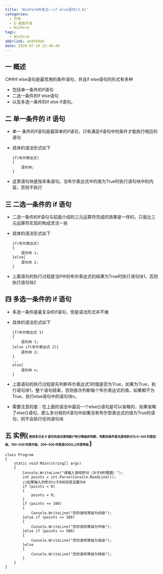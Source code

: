 ```yaml
---
title: 'WinForm开发之——if else语句(2.6)'
categories:
  - 开发
  - E-桌面开发
  - WinForm
tags:
  - WinForm
abbrlink: abd949db
date: 2020-07-10 22:40:40
---
```

## 一 概述

C#中if else语句是最常用的条件语句，并且if else语句的形式有多种

* 包括单一条件的If语句
* 二选一条件的if else语句
* 以及多选一条件的if else if语句。

<!--more-->

## 二 单一条件的 if 语句

* 单一 条件的if语句是最简单的if语句，只有满足if语句中的条件才能执行相应的语句

* 具体的语法形式如下

  ```
  if(布尔表达式)
  {
      语句块;
  }
  ```

* 这里语句块是指多条语句。当布尔表达式中的值为True时执行语句块中的内容，否则不执行

## 三 二选一条件的 if 语句

* 二选一条件的If语句与前面介绍的三元运算符完成的效果是一样的，只是比三元运算符实现的构成灵活一些

* 具体的语法形式如下

  ```
  if(布尔表达式)
  {
      语句块 1;
  }else{
      语句块 2;
  }
  ```

* 上面语句的执行过程是当If中的布尔表达式的结果为True时执行语句块1，否则执行语句块2

## 四 多选一条件的 if 语句

* 多选一条件是最复杂的if语句，但是语法形式并不难

* 具体的语法形式如下

  ```
  if(布尔表达式 1)
  {
      语句块 1;
  }else if(布尔表达式 2){
      语句块 2;
  }
  ...
  else{
      语句块 n;
  }
  ```

* 上面语句的执行过程是先判断布尔表达式1的值是否为True，如果为True，执行语句块1，整个语句结束，否则依次判断每个布尔表达式的值，如果都不为True，执行else语句中的语句块n。

* 需要注意的是：在上面的语法中最后一个else{}语句是可以省略的，如果省略了else{}语句，那么多分枝的if语句中如果没有布尔型表达式的值为True的语句，则不会执行任何语句块

## 五 实例(<font size=1> 使用多分支 if 语句完成对游戏账户积分等级的判断，判断的条件是当游戏积分为 0~100 时是初级、100~200 时是中级、200~500 时是高500以上时是特级 </font>)

```
class Program
{
    static void Main(string[] args)
    {
        Console.WriteLine("请输入游戏积分（大于0的整数）");
        int points = int.Parse(Console.ReadLine());
        //如果输入的积分小于0则将其设置为0
        if (points < 0)
        {
            points = 0;
        }
        if (points <= 100)
        {
            Console.WriteLine("您的游戏等级为初级");
        }else if (points <= 300)
        {
            Console.WriteLine("您的游戏等级为中级");
        }else if (points <= 500)
        {
            Console.WriteLine("您的游戏等级为高级");
        }else
        {
            Console.WriteLine("您的游戏等级为特级");
        }
    }
}
```
